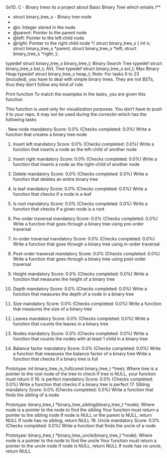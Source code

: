0x1D. C - Binary trees
its a project about 
Basic Binary Tree which entails 
/**
 * struct binary_tree_s - Binary tree node
 *
 * @n: Integer stored in the node
 * @parent: Pointer to the parent node
 * @left: Pointer to the left child node
 * @right: Pointer to the right child node
 */
struct binary_tree_s
{
    int n;
    struct binary_tree_s *parent;
    struct binary_tree_s *left;
    struct binary_tree_s *right;
};

typedef struct binary_tree_s binary_tree_t;
Binary Search Tree
typedef struct binary_tree_s bst_t;
AVL Tree
typedef struct binary_tree_s avl_t;
Max Binary Heap
typedef struct binary_tree_s heap_t;
Note: For tasks 0 to 23 (included), you have to deal with simple binary trees. They are not BSTs, thus they don’t follow any kind of rule.

Print function
To match the examples in the tasks, you are given this function

This function is used only for visualization purposes. You don’t have to push it to your repo. It may not be used during the correctin
which has the following tasks

. New node
mandatory
Score: 0.0% (Checks completed: 0.0%)
Write a function that creates a binary tree node

1. Insert left
mandatory
Score: 0.0% (Checks completed: 0.0%)
Write a function that inserts a node as the left-child of another node
2. Insert right
mandatory
Score: 0.0% (Checks completed: 0.0%)
Write a function that inserts a node as the right-child of another node
3. Delete
mandatory
Score: 0.0% (Checks completed: 0.0%)
Write a function that deletes an entire binary tree
4. Is leaf
mandatory
Score: 0.0% (Checks completed: 0.0%)
Write a function that checks if a node is a leaf
5. Is root
mandatory
Score: 0.0% (Checks completed: 0.0%)
Write a function that checks if a given node is a root
6. Pre-order traversal
mandatory
Score: 0.0% (Checks completed: 0.0%)
Write a function that goes through a binary tree using pre-order traversal

7. In-order traversal
mandatory
Score: 0.0% (Checks completed: 0.0%)
Write a function that goes through a binary tree using in-order traversal
8. Post-order traversal
mandatory
Score: 0.0% (Checks completed: 0.0%)
Write a function that goes through a binary tree using post-order traversal
9. Height
mandatory
Score: 0.0% (Checks completed: 0.0%)
Write a function that measures the height of a binary tree
10. Depth
mandatory
Score: 0.0% (Checks completed: 0.0%)
Write a function that measures the depth of a node in a binary tree
11. Size
mandatory
Score: 0.0% (Checks completed: 0.0%)
Write a function that measures the size of a binary tree
12. Leaves
mandatory
Score: 0.0% (Checks completed: 0.0%)
Write a function that counts the leaves in a binary tree
13. Nodes
mandatory
Score: 0.0% (Checks completed: 0.0%)
Write a function that counts the nodes with at least 1 child in a binary tree
14. Balance factor
mandatory
Score: 0.0% (Checks completed: 0.0%)
Write a function that measures the balance factor of a binary tree
Write a function that checks if a binary tree is full

Prototype: int binary_tree_is_full(const binary_tree_t *tree);
Where tree is a pointer to the root node of the tree to check
If tree is NULL, your function must return 0
16. Is perfect
mandatory
Score: 0.0% (Checks completed: 0.0%)
Write a function that checks if a binary tree is perfect
17. Sibling
mandatory
Score: 0.0% (Checks completed: 0.0%)
Write a function that finds the sibling of a node

Prototype: binary_tree_t *binary_tree_sibling(binary_tree_t *node);
Where node is a pointer to the node to find the sibling
Your function must return a pointer to the sibling node
If node is NULL or the parent is NULL, return NULL
If node has no sibling, return NULL
18. Uncle
mandatory
Score: 0.0% (Checks completed: 0.0%)
Write a function that finds the uncle of a node

Prototype: binary_tree_t *binary_tree_uncle(binary_tree_t *node);
Where node is a pointer to the node to find the uncle
Your function must return a pointer to the uncle node
If node is NULL, return NULL
If node has no uncle, return NULL

